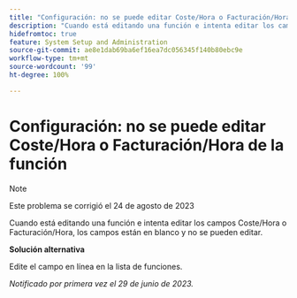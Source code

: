 ```yaml
---
title: "Configuración: no se puede editar Coste/Hora o Facturación/Hora de la función"
description: "Cuando está editando una función e intenta editar los campos Coste/Hora o Facturación/Hora, los campos están en blanco y no se pueden editar."
hidefromtoc: true
feature: System Setup and Administration
source-git-commit: ae8e1dab69ba6ef16ea7dc056345f140b80ebc9e
workflow-type: tm+mt
source-wordcount: '99'
ht-degree: 100%

---
```



# Configuración: no se puede editar Coste/Hora o Facturación/Hora de la función



>[!NOTE]
>
>Este problema se corrigió el 24 de agosto de 2023

Cuando está editando una función e intenta editar los campos Coste/Hora o Facturación/Hora, los campos están en blanco y no se pueden editar.

**Solución alternativa**

Edite el campo en línea en la lista de funciones.

_Notificado por primera vez el 29 de junio de 2023._

